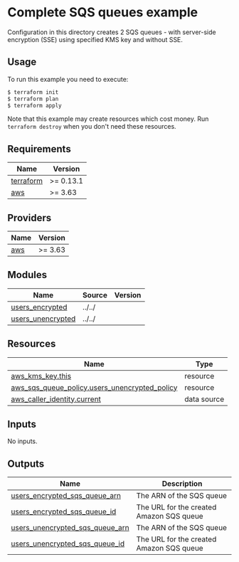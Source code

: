 # Complete SQS queues example

Configuration in this directory creates 2 SQS queues - with server-side encryption (SSE) using specified KMS key and without SSE.

## Usage

To run this example you need to execute:

```bash
$ terraform init
$ terraform plan
$ terraform apply
```

Note that this example may create resources which cost money. Run `terraform destroy` when you don't need these resources.

<!-- BEGINNING OF PRE-COMMIT-TERRAFORM DOCS HOOK -->
## Requirements

| Name | Version |
|------|---------|
| <a name="requirement_terraform"></a> [terraform](#requirement\_terraform) | >= 0.13.1 |
| <a name="requirement_aws"></a> [aws](#requirement\_aws) | >= 3.63 |

## Providers

| Name | Version |
|------|---------|
| <a name="provider_aws"></a> [aws](#provider\_aws) | >= 3.63 |

## Modules

| Name | Source | Version |
|------|--------|---------|
| <a name="module_users_encrypted"></a> [users\_encrypted](#module\_users\_encrypted) | ../../ |  |
| <a name="module_users_unencrypted"></a> [users\_unencrypted](#module\_users\_unencrypted) | ../../ |  |

## Resources

| Name | Type |
|------|------|
| [aws_kms_key.this](https://registry.terraform.io/providers/hashicorp/aws/latest/docs/resources/kms_key) | resource |
| [aws_sqs_queue_policy.users_unencrypted_policy](https://registry.terraform.io/providers/hashicorp/aws/latest/docs/resources/sqs_queue_policy) | resource |
| [aws_caller_identity.current](https://registry.terraform.io/providers/hashicorp/aws/latest/docs/data-sources/caller_identity) | data source |

## Inputs

No inputs.

## Outputs

| Name | Description |
|------|-------------|
| <a name="output_users_encrypted_sqs_queue_arn"></a> [users\_encrypted\_sqs\_queue\_arn](#output\_users\_encrypted\_sqs\_queue\_arn) | The ARN of the SQS queue |
| <a name="output_users_encrypted_sqs_queue_id"></a> [users\_encrypted\_sqs\_queue\_id](#output\_users\_encrypted\_sqs\_queue\_id) | The URL for the created Amazon SQS queue |
| <a name="output_users_unencrypted_sqs_queue_arn"></a> [users\_unencrypted\_sqs\_queue\_arn](#output\_users\_unencrypted\_sqs\_queue\_arn) | The ARN of the SQS queue |
| <a name="output_users_unencrypted_sqs_queue_id"></a> [users\_unencrypted\_sqs\_queue\_id](#output\_users\_unencrypted\_sqs\_queue\_id) | The URL for the created Amazon SQS queue |
<!-- END OF PRE-COMMIT-TERRAFORM DOCS HOOK -->
